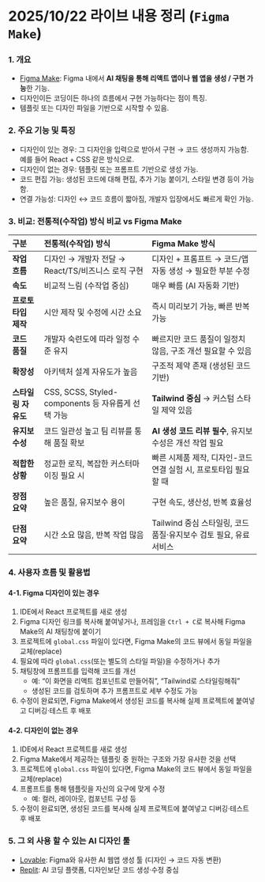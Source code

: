 # 2025/10/22 라이브 내용 정리 (`Figma Make`)

### 1. 개요
- [Figma Make](https://www.figma.com/ko-kr/make/): Figma 내에서 **AI 채팅을 통해 리액트 앱이나 웹 앱을 생성 / 구현 가능**한 기능. 
- 디자인이든 코딩이든 하나의 흐름에서 구현 가능하다는 점이 특징. 
- 템플릿 또는 디자인 파일을 기반으로 시작할 수 있음.

### 2. 주요 기능 및 특징
- 디자인이 있는 경우: 그 디자인을 입력으로 받아서 구현 → 코드 생성까지 가능함. 예를 들어 React + CSS 같은 방식으로. 
- 디자인이 없는 경우: 템플릿 또는 프롬프트 기반으로 생성 가능. 
- 코드 편집 가능: 생성된 코드에 대해 편집, 추가 기능 붙이기, 스타일 변경 등이 가능함. 
- 연결 가능성: 디자인 ↔ 코드 흐름이 짧아짐, 개발자 입장에서도 빠르게 확인 가능.

### 3. 비교: 전통적(수작업) 방식 비교 vs Figma Make 

| 구분 | 전통적(수작업) 방식 | Figma Make 방식 |
|:------|:----------------------|:----------------|
| **작업 흐름** | 디자인 → 개발자 전달 → React/TS/비즈니스 로직 구현 | 디자인 + 프롬프트 → 코드/앱 자동 생성 → 필요한 부분 수정 |
| **속도** | 비교적 느림 (수작업 중심) | 매우 빠름 (AI 자동화 기반) |
| **프로토타입 제작** | 시안 제작 및 수정에 시간 소요 | 즉시 미리보기 가능, 빠른 반복 가능 |
| **코드 품질** | 개발자 숙련도에 따라 일정 수준 유지 | 빠르지만 코드 품질이 일정치 않음, 구조 개선 필요할 수 있음 |
| **확장성** | 아키텍처 설계 자유도가 높음 | 구조적 제약 존재 (생성된 코드 기반) |
| **스타일링 자유도** | CSS, SCSS, Styled-components 등 자유롭게 선택 가능 | **Tailwind 중심** → 커스텀 스타일 제약 있음 |
| **유지보수성** | 코드 일관성 높고 팀 리뷰를 통해 품질 확보 | **AI 생성 코드 리뷰 필수**, 유지보수성은 개선 작업 필요 |
| **적합한 상황** | 정교한 로직, 복잡한 커스터마이징 필요 시 | 빠른 시제품 제작, 디자인-코드 연결 실험 시, 프로토타입 필요할 때 |
| **장점 요약** | 높은 품질, 유지보수 용이 | 구현 속도, 생산성, 반복 효율성 |
| **단점 요약** | 시간 소요 많음, 반복 작업 많음 | Tailwind 중심 스타일링, 코드 품질·유지보수 검토 필요, 유료 서비스 |

### 4. 사용자 흐름 및 활용법

#### 4-1. Figma 디자인이 있는 경우

1. IDE에서 React 프로젝트를 새로 생성  
2. Figma 디자인 링크를 복사해 붙여넣거나, 프레임을 `Ctrl + C`로 복사해 Figma Make의 AI 채팅창에 붙이기 
3. 프로젝트에 `global.css` 파일이 있다면, Figma Make의 코드 뷰에서 동일 파일을 교체(replace)  
4. 필요에 따라 `global.css`(또는 별도의 스타일 파일)을 수정하거나 추가  
5. 채팅창에 프롬프트를 입력해 코드를 개선  
   - 예: “이 화면을 리액트 컴포넌트로 만들어줘”, “Tailwind로 스타일링해줘”  
   - 생성된 코드를 검토하며 추가 프롬프트로 세부 수정도 가능  
6. 수정이 완료되면, Figma Make에서 생성된 코드를 복사해 실제 프로젝트에 붙여넣고 디버깅·테스트 후 배포

#### 4-2. 디자인이 없는 경우

1. IDE에서 React 프로젝트를 새로 생성
2. Figma Make에서 제공하는 템플릿 중 원하는 구조와 가장 유사한 것을 선택
3. 프로젝트에 `global.css` 파일이 있다면, Figma Make의 코드 뷰에서 동일 파일을 교체(replace) 
4. 프롬프트를 통해 템플릿을 자신의 요구에 맞게 수정
   - 예: 컬러, 레이아웃, 컴포넌트 구성 등  
5. 수정이 완료되면, 생성된 코드를 복사해 실제 프로젝트에 붙여넣고 디버깅·테스트 후 배포

### 5. 그 외 사용 할  수 있는 AI 디자인 툴
- [Lovable](https://lovable.dev/): Figma와 유사한 AI 웹앱 생성 툴 (디자인 → 코드 자동 변환)
- [Replit](https://replit.com/): AI 코딩 플랫폼, 디자인보단 코드 생성·수정 중심
